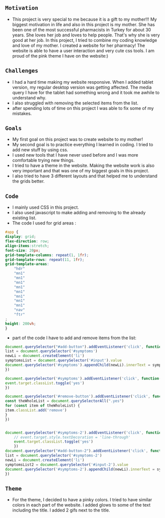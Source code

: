 ## `Motivation`

* This project is very special to me because it is a gift to my mother!!! My biggest motivation in life and also in this project is my mother. She has been one of the most successful pharmacists in Turkey for about 30 years. She loves her job and loves to help people. That's why she is very good at her job. In this project, I tried to combine my coding knowledge and love of my mother. I created a website for her pharmacy! The website is able to have a user interaction and very cute css tools. I am proud of the pink theme I have on the website:)

## `Challenges`
* I had a hard time making my website responsive. When I added tablet version, my regular desktop version was getting affected. The media query I have for the tablet had something wrong and it took me awhile to understand why.
* I also struggled with removing the selected items from the list.
* after spending lots of time on this project I was able to fix some of my mistakes.


## `Goals`
* My first goal on this project was to create  website to my mother!
* My second goal is to practice everything I learned in coding. I tried to add new stuff by using css. 
* I used new tools that I have never used before and I was more comfortable trying new things. 
* I tried to have a theme in the website. Making the website work is also very important and that was one of my biggest goals in this project.
* I also tried to have 3 different layouts and that helped me to understand the grids better.

## `Code`
* I mainly used CSS in this project. 
* I also used javascript to make adding and removing to the already existing list.
* The code I used for grid areas :

```  css
#app {
display: grid;
flex-direction: row;
align-items:stretch;
font-size: 20px;
grid-template-columns: repeat(1, 1fr);
grid-template-rows: repeat(11, 1fr); 
grid-template-areas: 
    "hdr"
    "mn1"
    "mn1"
    "mn1"
    "mn1" 
    "mn1"
    "mn1"
    "mn1"
    "mn1"
    "nav"
    "ftr"
;
height: 200vh;
}

````


* part of the code I have to add and remove items from the list:

```Javascript
document.querySelector("#add-button").addEventListener('click', function(){
list = document.querySelector('#symptoms')
newLi = document.createElement('li')
symptomsList = document.querySelector('#input').value
document.querySelector('#symptoms').appendChild(newLi).innerText = symptomsList 
})

document.querySelector('#symptoms').addEventListener('click', function(event) {
event.target.classList.toggle('yes')
})

document.querySelector('#remove-button').addEventListener('click', function(event) {
const theWholeList = document.querySelectorAll(".yes")
for (const item of theWholeList) {
item.classList.add('remove')
}
})
````

```` Javascript

document.querySelector('#symptoms-2').addEventListener('click', function(event) {
    // event.target.style.textDecoration = 'line-through'
    event.target.classList.toggle('yes')
    })
document.querySelector("#add-button-2").addEventListener('click', function(){
list = document.querySelector('#symptoms-2')
newLi = document.createElement('li')
symptomsList2 = document.querySelector('#input-2').value
document.querySelector('#symptoms-2').appendChild(newLi).innerText = symptomsList2
})

````

## `Theme`

* For the theme, I decided to have a pinky colors. I tried to have similar colors in each part of the website. I added glows to some of the text including the title. I added 2 gifs next to the title. 



